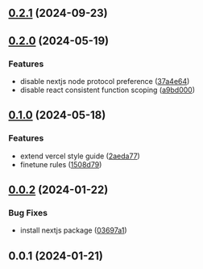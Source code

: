## [0.2.1](https://github.com/JakobLierman/eslint-config/compare/v0.2.0...v0.2.1) (2024-09-23)

## [0.2.0](https://github.com/JakobLierman/eslint-config/compare/v0.1.0...v0.2.0) (2024-05-19)

### Features

- disable nextjs node protocol preference ([37a4e64](https://github.com/JakobLierman/eslint-config/commit/37a4e64c99688c797c4c92ed69b70ac50327fd57))
- disable react consistent function scoping ([a9bd000](https://github.com/JakobLierman/eslint-config/commit/a9bd0005325d5335378b6028ed3ca9eb5fa6266b))

## [0.1.0](https://github.com/JakobLierman/eslint-config/compare/v0.0.2...v0.1.0) (2024-05-18)

### Features

- extend vercel style guide ([2aeda77](https://github.com/JakobLierman/eslint-config/commit/2aeda770c4da663dc8a262ad87e83fa65d741676))
- finetune rules ([1508d79](https://github.com/JakobLierman/eslint-config/commit/1508d797f5b4d6873dc351e27129591656febb2f))

## [0.0.2](https://github.com/JakobLierman/eslint-config/compare/v0.0.1...v0.0.2) (2024-01-22)

### Bug Fixes

- install nextjs package ([03697a1](https://github.com/JakobLierman/eslint-config/commit/03697a1b29284cdbbf25d070bdcbdc98abb62096))

## 0.0.1 (2024-01-21)
